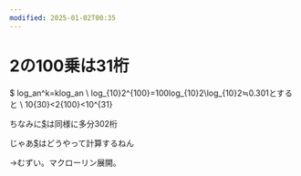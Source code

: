 ```yaml
---
modified: 2025-01-02T00:35
---
```

# 2の100乗は31桁

$ log_an^k=klog_an \ log_{10}2^{100}=100log_{10}2\log_{10}2≒0.301とすると \ 10{30}<2{100}<10^{31}

ちなみに[$](https://www.notion.so2%5E%7B1000%7D)は同様に多分302桁

じゃあ[$](https://www.notion.solog_%7B10%7D2)はどうやって計算するねん

→むずい。マクローリン展開。